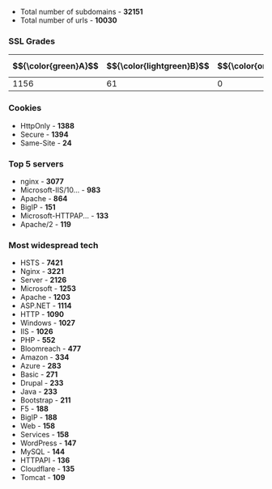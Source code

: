  - Total number of subdomains \- **32151**
 - Total number of urls \- **10030**


### SSL Grades
|$${\color{green}A}$$|$${\color{lightgreen}B}$$|$${\color{orange}C/D}$$|$${\color{red}E/F}$$|
|---|---|---|---|
 |1156|61|0|9|


### Cookies
 - HttpOnly \- **1388**
 - Secure \- **1394**
 - Same-Site \- **24**


### Top 5 servers
 - nginx \- **3077**
 - Microsoft-IIS/10... \- **983**
 - Apache \- **864**
 - BigIP \- **151**
 - Microsoft-HTTPAP... \- **133**
 - Apache/2 \- **119**


### Most widespread tech
- HSTS \- **7421** 
- Nginx \- **3221** 
- Server \- **2126** 
- Microsoft \- **1253** 
- Apache \- **1203** 
- ASP.NET \- **1114** 
- HTTP \- **1090** 
- Windows \- **1027** 
- IIS \- **1026** 
- PHP \- **552** 
- Bloomreach \- **477** 
- Amazon \- **334** 
- Azure \- **283** 
- Basic \- **271** 
- Drupal \- **233** 
- Java \- **233** 
- Bootstrap \- **211** 
- F5 \- **188** 
- BigIP \- **188** 
- Web \- **158** 
- Services \- **158** 
- WordPress \- **147** 
- MySQL \- **144** 
- HTTPAPI \- **136** 
- Cloudflare \- **135** 
- Tomcat \- **109** 